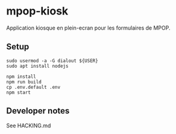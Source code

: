 # mpop-kiosk

Application kiosque en plein-ecran pour les formulaires de MPOP.

## Setup

```
sudo usermod -a -G dialout ${USER}
sudo apt install nodejs
```

```
npm install
npm run build
cp .env.default .env
npm start
```

## Developer notes

See HACKING.md


